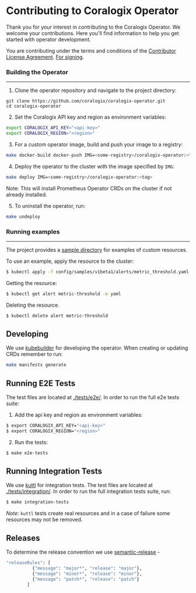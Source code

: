 # Contributing to Coralogix Operator

Thank you for your interest in contributing to the Coralogix Operator. We welcome your contributions. Here you'll find information to help you get started with operator development.

You are contributing under the terms and conditions of the [Contributor License Agreement](LICENSE). [For signing](https://cla-assistant.io/coralogix/coralogix-operator).

### Building the Operator
---------------------
1. Clone the operator repository and navigate to the project directory:
```
git clone https://github.com/coralogix/coralogix-operator.git 
cd coralogix-operator
```

2. Set the Coralogix API key and region as environment variables:
```sh
export CORALOGIX_API_KEY="<api-key>"
export CORALOGIX_REGION="<region>"
```

3. For a custom operator image, build and push your image to a registry:
```sh
make docker-build docker-push IMG=<some-registry>/coralogix-operator:<tag> 
```

4. Deploy the operator to the cluster with the image specified by `IMG`:
```sh
make deploy IMG=<some-registry>/coralogix-operator:<tag> 
```

Note: This will install Prometheus Operator CRDs on the cluster if not already installed.

5. To uninstall the operator, run:
```sh
make undeploy
```

### Running examples
---------------------
The project provides a [sample directory](./config/samples) for examples of custom resources.

To use an example, apply the resource to the cluster:
```sh
$ kubectl apply -f config/samples/v1beta1/alerts/metric_threshold.yaml
```

Getting the resource:
```sh
$ kubectl get alert metric-threshold -o yaml
```

Deleting the resource.
```sh
$ kubectl delete alert metric-threshold
```

Developing
---------------------
We use [kubebuilder](https://book.kubebuilder.io/) for developing the operator.
When creating or updating CRDs remember to run:
```sh
make manifests generate
```

Running E2E Tests
---------------------
The test files are located at [./tests/e2e/](./tests/e2e).
In order to run the full e2e tests suite:
1. Add the api key and region as environment variables:
```sh
$ export CORALOGIX_API_KEY="<api-key>"
$ export CORALOGIX_REGION="<region>"
```
2. Run the tests:
```sh
$ make e2e-tests
```

Running Integration Tests
---------------------
We use [kuttl](https://kuttl.dev/) for integration tests.
The test files are located at [./tests/integration/](./tests/integration).
In order to run the full integration tests suite, run:
```sh
$ make integration-tests
```

*Note:* `kuttl` tests create real resources and in a case of failure some resources may not be removed.

Releases
---------------------
To determine the release convention we use [semantic-release](.releaserc.json) -
```sh
"releaseRules": [
          {"message": "major*", "release": "major"},
          {"message": "minor*", "release": "minor"},
          {"message": "patch*", "release": "patch"}
        ]
```
